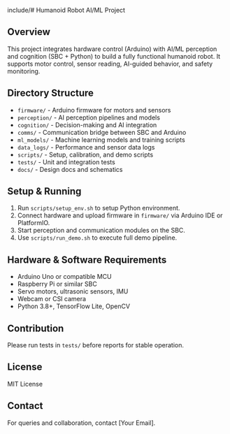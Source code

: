 include/# Humanoid Robot AI/ML Project

## Overview
This project integrates hardware control (Arduino) with AI/ML perception and cognition (SBC + Python) to build a fully functional humanoid robot. It supports motor control, sensor reading, AI-guided behavior, and safety monitoring.

## Directory Structure
- `firmware/` - Arduino firmware for motors and sensors
- `perception/` - AI perception pipelines and models
- `cognition/` - Decision-making and AI integration
- `comms/` - Communication bridge between SBC and Arduino
- `ml_models/` - Machine learning models and training scripts
- `data_logs/` - Performance and sensor data logs
- `scripts/` - Setup, calibration, and demo scripts
- `tests/` - Unit and integration tests
- `docs/` - Design docs and schematics

## Setup & Running
1. Run `scripts/setup_env.sh` to setup Python environment.
2. Connect hardware and upload firmware in `firmware/` via Arduino IDE or PlatformIO.
3. Start perception and communication modules on the SBC.
4. Use `scripts/run_demo.sh` to execute full demo pipeline.

## Hardware & Software Requirements
- Arduino Uno or compatible MCU
- Raspberry Pi or similar SBC
- Servo motors, ultrasonic sensors, IMU
- Webcam or CSI camera
- Python 3.8+, TensorFlow Lite, OpenCV

## Contribution
Please run tests in `tests/` before reports for stable operation.

## License
MIT License

## Contact
For queries and collaboration, contact [Your Email].
